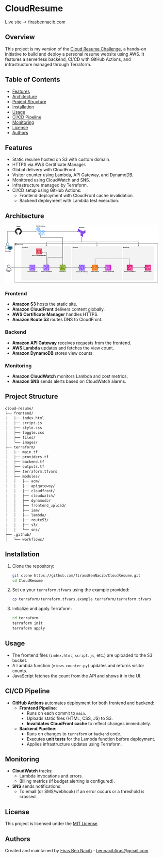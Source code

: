 # CloudResume

Live site → [firasbennacib.com](https://firasbennacib.com)

## Overview

This project is my version of the [Cloud Resume Challenge](https://cloudresumechallenge.dev/docs/the-challenge/aws/), a hands-on initiative to build and deploy a personal resume website using AWS. It features a serverless backend, CI/CD with GitHub Actions, and infrastructure managed through Terraform.

## Table of Contents

- [Features](#features)
- [Architecture](#architecture)
- [Project Structure](#project-structure)
- [Installation](#installation)
- [Usage](#usage)
- [CI/CD Pipeline](#cicd-pipeline)
- [Monitoring](#monitoring-1)
- [License](#license)
- [Authors](#authors)
## Features

- Static resume hosted on S3 with custom domain.
- HTTPS via AWS Certificate Manager.
- Global delivery with CloudFront.
- Visitor counter using Lambda, API Gateway, and DynamoDB.
- Monitored using CloudWatch and SNS.
- Infrastructure managed by Terraform.
- CI/CD setup using GitHub Actions:
  - Frontend deployment with CloudFront cache invalidation.
  - Backend deployment with Lambda test execution.

## Architecture

![Cloud Resume Architecture](./CloudResume-Diagram.png)

### Frontend

- **Amazon S3** hosts the static site.
- **Amazon CloudFront** delivers content globally.
- **AWS Certificate Manager** handles HTTPS.
- **Amazon Route 53** routes DNS to CloudFront.

### Backend

- **Amazon API Gateway** receives requests from the frontend.
- **AWS Lambda** updates and fetches the view count.
- **Amazon DynamoDB** stores view counts.

### Monitoring

- **Amazon CloudWatch** monitors Lambda and cost metrics.
- **Amazon SNS** sends alerts based on CloudWatch alarms.

## Project Structure

```plaintext
cloud-resume/
├── frontend/
│   ├── index.html
│   ├── script.js
│   ├── style.css
│   ├── toggle.css
│   ├── files/
│   └── images/
├── terraform/
│   ├── main.tf
│   ├── providers.tf
│   ├── backend.tf
│   ├── outputs.tf
│   ├── terraform.tfvars
│   ├── modules/
│   │   ├── acm/
│   │   ├── apigateway/
│   │   ├── cloudfront/
│   │   ├── cloudwatch/
│   │   ├── dynamodb/
│   │   ├── frontend_upload/
│   │   ├── iam/
│   │   ├── lambda/
│   │   ├── route53/
│   │   ├── s3/
│   │   └── sns/
├── .github/
│   └── workflows/
```

## Installation

1. Clone the repository:
   ```bash
   git clone https://github.com/firassBenNacib/CloudResume.git
   cd CloudResume
   ```

2. Set up your `terraform.tfvars` using the example provided:
   ```bash
   cp terraform/terraform.tfvars.example terraform/terraform.tfvars
   ```

3. Initialize and apply Terraform:
   ```bash
   cd terraform
   terraform init
   terraform apply
   ```

## Usage

- The frontend files (`index.html`, `script.js`, etc.) are uploaded to the S3 bucket.
- A Lambda function (`views_counter.py`) updates and returns visitor counts.
- JavaScript fetches the count from the API and shows it in the UI.

## CI/CD Pipeline

- **GitHub Actions** automates deployment for both frontend and backend:
  - **Frontend Pipeline**:
    - Runs on each commit to `main`.
    - Uploads static files (HTML, CSS, JS) to S3.
    - **Invalidates CloudFront cache** to reflect changes immediately.
  - **Backend Pipeline**:
    - Runs on changes to `terraform` or `backend` code.
    - Executes **unit tests** for the Lambda function before deployment.
    - Applies infrastructure updates using Terraform.


## Monitoring

- **CloudWatch** tracks:
  - Lambda invocations and errors.
  - Billing metrics (if budget alerting is configured).
- **SNS** sends notifications:
  - To email (or SMS/webhook) if an error occurs or a threshold is crossed.

## License

This project is licensed under the [MIT License](./LICENSE).

## Authors

Created and maintained by [Firas Ben Nacib](https://github.com/firassBenNacib) - bennacibfiras@gmail.com
